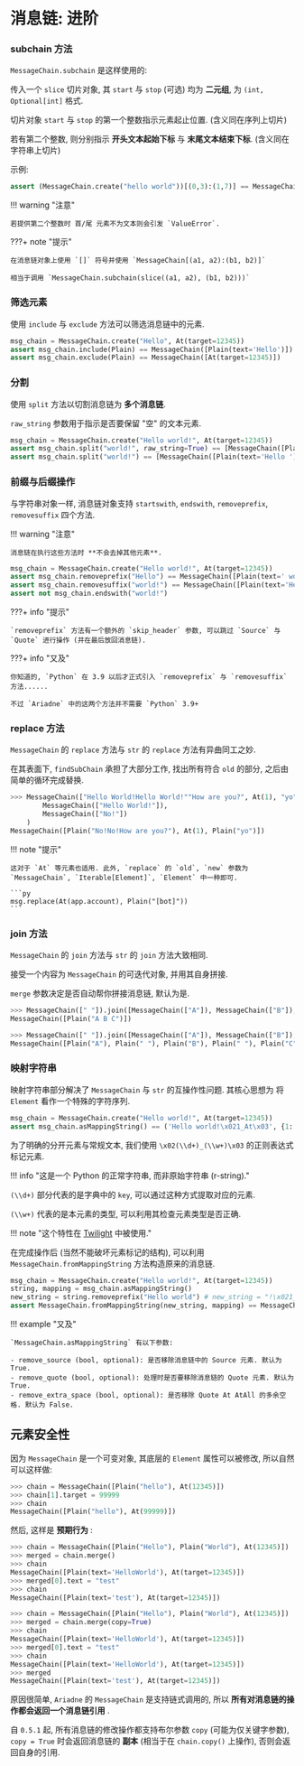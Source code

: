 # 消息链: 进阶

### subchain 方法

`MessageChain.subchain` 是这样使用的:

传入一个 `slice` 切片对象, 其 `start` 与 `stop` (可选) 均为 **二元组**, 为 `(int, Optional[int]` 格式.

切片对象 `start` 与 `stop` 的第一个整数指示元素起止位置. (含义同在序列上切片)

若有第二个整数, 则分别指示 **开头文本起始下标** 与 **末尾文本结束下标**. (含义同在字符串上切片)

示例:

```python
assert (MessageChain.create("hello world"))[(0,3):(1,7)] == MessageChain([Plain(text='lo w')])
```

!!! warning "注意"

    若提供第二个整数时 首/尾 元素不为文本则会引发 `ValueError`.

???+ note "提示"

    在消息链对象上使用 `[]` 符号并使用 `MessageChain[(a1, a2):(b1, b2)]`

    相当于调用 `MessageChain.subchain(slice((a1, a2), (b1, b2)))`

### 筛选元素

使用 `include` 与 `exclude` 方法可以筛选消息链中的元素.

```py
msg_chain = MessageChain.create("Hello", At(target=12345))
assert msg_chain.include(Plain) == MessageChain([Plain(text='Hello')])
assert msg_chain.exclude(Plain) == MessageChain([At(target=12345)])
```

### 分割

使用 `split` 方法以切割消息链为 **多个消息链**.

`raw_string` 参数用于指示是否要保留 "空" 的文本元素.

```py
msg_chain = MessageChain.create("Hello world!", At(target=12345))
assert msg_chain.split("world!", raw_string=True) == [MessageChain([Plain(text='Hello ')]), MessageChain([Plain(text=''), At(target=12345)])]
assert msg_chain.split("world!") == [MessageChain([Plain(text='Hello ')]), MessageChain([At(target=12345)])]
```

### 前缀与后缀操作

与字符串对象一样, 消息链对象支持 `startswith`, `endswith`, `removeprefix`, `removesuffix` 四个方法.

!!! warning "注意"

    消息链在执行这些方法时 **不会去掉其他元素**.

```py
msg_chain = MessageChain.create("Hello world!", At(target=12345))
assert msg_chain.removeprefix("Hello") == MessageChain([Plain(text=' world!'), At(target=12345)])
assert msg_chain.removesuffix("world!") == MessageChain([Plain(text='Hello world!'), At(target=12345)])
assert not msg_chain.endswith("world!")
```

???+ info "提示"

    `removeprefix` 方法有一个额外的 `skip_header` 参数, 可以跳过 `Source` 与 `Quote` 进行操作 (并在最后放回消息链).

???+ info "又及"

    你知道的, `Python` 在 3.9 以后才正式引入 `removeprefix` 与 `removesuffix` 方法......

    不过 `Ariadne` 中的这两个方法并不需要 `Python` 3.9+

### replace 方法

`MessageChain` 的 `replace` 方法与 `str` 的 `replace` 方法有异曲同工之妙.

在其表面下, `findSubChain` 承担了大部分工作, 找出所有符合 `old` 的部分, 之后由简单的循环完成替换.

```py
>>> MessageChain(["Hello World!Hello World!""How are you?", At(1), "yo"]).replace(
        MessageChain(["Hello World!"]),
        MessageChain(["No!"])
    )
MessageChain([Plain("No!No!How are you?"), At(1), Plain("yo")])
```

!!! note "提示"

    这对于 `At` 等元素也适用. 此外, `replace` 的 `old`, `new` 参数为 `MessageChain`, `Iterable[Element]`, `Element` 中一种即可.

    ```py
    msg.replace(At(app.account), Plain("[bot]"))
    ```

### join 方法

`MessageChain` 的 `join` 方法与 `str` 的 `join` 方法大致相同.

接受一个内容为 `MessageChain` 的可迭代对象, 并用其自身拼接.

`merge` 参数决定是否自动帮你拼接消息链, 默认为是.

```py
>>> MessageChain([" "]).join([MessageChain(["A"]), MessageChain(["B"]), MessageChain(["C"])])
MessageChain([Plain("A B C")])

>>> MessageChain([" "]).join([MessageChain(["A"]), MessageChain(["B"]), MessageChain(["C"])], merge=False)
MessageChain([Plain("A"), Plain(" "), Plain("B"), Plain(" "), Plain("C")])
```

### 映射字符串

映射字符串部分解决了 `MessageChain` 与 `str` 的互操作性问题. 其核心思想为 将 `Element` 看作一个特殊的字符序列.

```python
msg_chain = MessageChain.create("Hello world!", At(target=12345))
assert msg_chain.asMappingString() == ('Hello world!\x021_At\x03', {1: At(target=12345)})
```

为了明确的分开元素与常规文本, 我们使用 `\x02(\\d+)_(\\w+)\x03` 的正则表达式标记元素.

!!! info "这是一个 Python 的正常字符串, 而非原始字符串 (r-string)."

`(\\d+)` 部分代表的是字典中的 `key`, 可以通过这种方式提取对应的元素.

`(\\w+)` 代表的是本元素的类型, 可以利用其检查元素类型是否正确.

!!! note "这个特性在 [Twilight](./twilight.md) 中被使用."

在完成操作后 (当然不能破坏元素标记的结构), 可以利用 `MessageChain.fromMappingString` 方法构造原来的消息链.

```py
msg_chain = MessageChain.create("Hello world!", At(target=12345))
string, mapping = msg_chain.asMappingString()
new_string = string.removeprefix("Hello world") # new_string = "!\x021_At\x03"
assert MessageChain.fromMappingString(new_string, mapping) == MessageChain([Plain(text='!'), At(target=12345)])
```

!!! example "又及"

    `MessageChain.asMappingString` 有以下参数:

    - remove_source (bool, optional): 是否移除消息链中的 Source 元素. 默认为 True.
    - remove_quote (bool, optional): 处理时是否要移除消息链的 Quote 元素. 默认为 True.
    - remove_extra_space (bool, optional): 是否移除 Quote At AtAll 的多余空格. 默认为 False.

## 元素安全性

因为 `MessageChain` 是一个可变对象, 其底层的 `Element` 属性可以被修改, 所以自然可以这样做:

```py
>>> chain = MessageChain([Plain("hello"), At(12345)])
>>> chain[1].target = 99999
>>> chain
MessageChain([Plain("hello"), At(99999)])
```

然后, 这样是 **预期行为** :

```py
>>> chain = MessageChain([Plain("Hello"), Plain("World"), At(12345)])
>>> merged = chain.merge()
>>> chain
MessageChain([Plain(text='HelloWorld'), At(target=12345)])
>>> merged[0].text = "test"
>>> chain
MessageChain([Plain(text='test'), At(target=12345)])
```

```py
>>> chain = MessageChain([Plain("Hello"), Plain("World"), At(12345)])
>>> merged = chain.merge(copy=True)
>>> chain
MessageChain([Plain(text='HelloWorld'), At(target=12345)])
>>> merged[0].text = "test"
>>> chain
MessageChain([Plain(text='HelloWorld'), At(target=12345)])
>>> merged
MessageChain([Plain(text='test'), At(target=12345)])
```

原因很简单, `Ariadne` 的 `MessageChain` 是支持链式调用的, 所以 **所有对消息链的操作都会返回一个消息链引用** .

自 `0.5.1` 起, 所有消息链的修改操作都支持布尔参数 `copy` (可能为仅关键字参数), `copy = True` 时会返回消息链的 **副本** (相当于在 `chain.copy()` 上操作),
否则会返回自身的引用.

